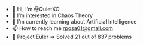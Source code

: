 - 👋 Hi, I’m @QuietXO
- 👀 I’m interested in Chaos Theory
- 🌱 I’m currently learning about Artificial Intelligence
- 📫 How to reach me rposa01@gmail.com
- 🚀 Project Euler => Solved 21 out of 837 problems
